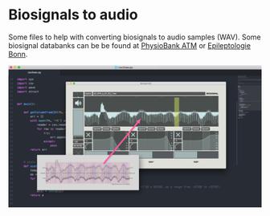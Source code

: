 # Biosignals to audio

Some files to help with converting biosignals to audio samples (WAV). Some biosignal databanks can be be found at [PhysioBank ATM](https://physionet.org/cgi-bin/atm/ATM) or [Epileptologie Bonn](http://epileptologie-bonn.de/cms/front_content.php?idcat=193&lang=3&changelang=3).

![img](https://github.com/hanswillem/biosignals_to_audio_file/blob/master/github_img.png)
